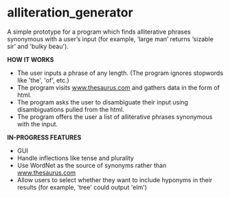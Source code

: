 # alliteration_generator
A simple prototype for a program which finds alliterative phrases synonymous with a user’s input (for example, ‘large man’ returns ‘sizable sir’ and 'bulky beau').


**HOW IT WORKS**

- The user inputs a phrase of any length. (The program ignores stopwords like 'the', 'of', etc.)
- The program visits www.thesaurus.com and gathers data in the form of html.
- The program asks the user to disambiguate their input using disambiguations pulled from the html.
- The program offers the user a list of alliterative phrases synonymous with the input.


**IN-PROGRESS FEATURES**

- GUI
- Handle inflections like tense and plurality
- Use WordNet as the source of synonyms rather than www.thesaurus.com
- Allow users to select whether they want to include hyponyms in their results (for example, 'tree' could output 'elm') 





